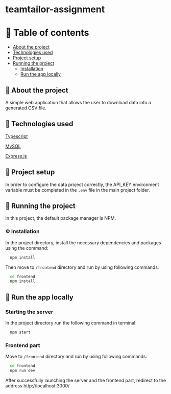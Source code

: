 # teamtailor-assignment<!-- Table of contents -->
# :notebook_with_decorative_cover: Table of contents

- [About the project](#open_book-about-the-project)
- [Technologies used](#space_invader-technologies-used)
- [Project setup](#key-project-setup)
- [Running the project](#toolbox-running-the-project)
  * [Installation](#gear-installation)
  * [Run the app locally](#running-run-the-app-locally)

<!-- About the project -->
## :open_book: About the project
A simple web application that allows the user to download data into a generated CSV file.

<!-- Technologies used -->
## :space_invader: Technologies used

  <p><a href="https://www.typescriptlang.org/">Typescript</a></p>
  <p><a href="https://www.mysql.com/">MySQL</a></p>
  <p><a href="https://expressjs.com/">Express.js</a></p>

<!-- Project setup -->
## :key: Project setup

In order to configure the data project correctly, the API_KEY environment variable must be completed in the `.env` file in the main project folder.

<!-- Running the project -->
## 	:toolbox: Running the project

In this project, the default package manager is NPM. 

<!-- Installation -->
### :gear: Installation

In the project directory, install the necessary dependencies and packages using the command:

```bash
  npm install
```

Then move to `/frontend` directory and run by using following commands:

```bash
  cd frontend
  npm install
```

<!-- Run the app locally -->
## :running: Run the app locally

<h3>Starting the server</h3>

In the project directory run the following command in terminal:

```bash
  npm start
```

<h3>Frontend part</h3>

Move to `/frontend` directory and run by using following commands:

```bash
  cd frontend
  npm run dev
```

After successfully launching the server and the frontend part, redirect to the address http://localhost:3000/
